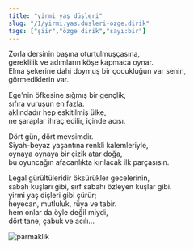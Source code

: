 ```yaml
---
title: "yirmi yaş düşleri"
slug: "/1/yirmi.yas.dusleri-ozge.dirik"
tags: ["şiir","özge dirik","sayı:bir"]
---
```


Zorla dersinin başına oturtulmuşçasına,  
gereklilik ve adımların köşe kapmaca oynar.  
Elma şekerine dahi doymuş bir çocukluğun var senin,  
görmediklerin var.

Ege'nin öfkesine sığmış bir gençlik,  
sıfıra vuruşun en fazla.  
aklındadır hep eskitilmiş ülke,  
ne şaraplar ihraç edilir, içinde acısı.

Dört gün, dört mevsimdir.  
Siyah-beyaz yaşantına renkli kalemleriyle,  
oynaya oynaya bir çizik atar doğa,  
bu oyuncağın afacanlıkta kırılacak ilk parçasısın.

Legal gürültüleridir öksürükler gecelerinin,  
sabah kuşları gibi, sırf sabahı özleyen kuşlar gibi.  
yirmi yaş dişleri gibi çürür;  
heyecan, mutluluk, rüya ve tabir.  
hem onlar da öyle değil miydi,  
dört tane, çabuk ve acılı...

![parmaklik](/img/ky01_19_zaferyalcinpinar.jpg)

